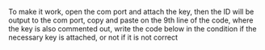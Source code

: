 To make it work, open the com port and attach the key, then the ID will be output to the com port, copy and paste on the 9th line of the code, where the key is also commented out, write the code below in the condition if the necessary key is attached, or not if it is not correct
